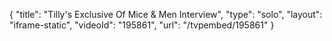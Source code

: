 {
    "title": "Tilly's Exclusive Of Mice & Men Interview",
    "type": "solo",
    "layout": "iframe-static",
    "videoId": "195861",
    "url": "\/tvpembed\/195861"
}